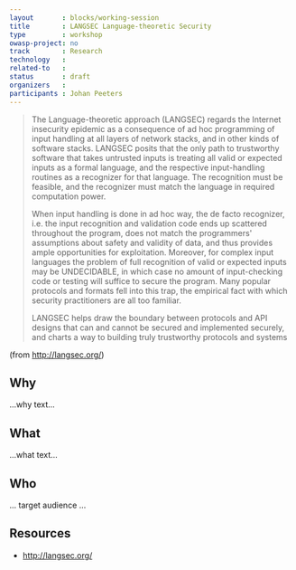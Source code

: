 ```yaml
---
layout       : blocks/working-session
title        : LANGSEC Language-theoretic Security
type         : workshop
owasp-project: no
track        : Research
technology   :
related-to   :
status       : draft
organizers   :
participants : Johan Peeters
---
```


> The Language-theoretic approach (LANGSEC) regards the Internet insecurity epidemic as a consequence of ad hoc programming of input handling at all layers of network stacks, and in other kinds of software stacks. LANGSEC posits that the only path to trustworthy software that takes untrusted inputs is treating all valid or expected inputs as a formal language, and the respective input-handling routines as a recognizer for that language. The recognition must be feasible, and the recognizer must match the language in required computation power.
>
> When input handling is done in ad hoc way, the de facto recognizer, i.e. the input recognition and validation code ends up scattered throughout the program, does not match the programmers' assumptions about safety and validity of data, and thus provides ample opportunities for exploitation. Moreover, for complex input languages the problem of full recognition of valid or expected inputs may be UNDECIDABLE, in which case no amount of input-checking code or testing will suffice to secure the program. Many popular protocols and formats fell into this trap, the empirical fact with which security practitioners are all too familiar.
>
> LANGSEC helps draw the boundary between protocols and API designs that can and cannot be secured and implemented securely, and charts a way to building truly trustworthy protocols and systems

(from http://langsec.org/)

## Why

...why text...

## What

...what text...

## Who

... target audience ...

## Resources

 - http://langsec.org/
